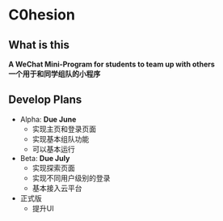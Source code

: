 # C0hesion
## What is this 
**A WeChat Mini-Program for students to team up with others**  
**一个用于和同学组队的小程序**
## Develop Plans
- Alpha: **Due June**
  - 实现主页和登录页面
  - 实现基本组队功能
  - 可以基本运行
- Beta:  **Due July**
  - 实现探索页面
  - 实现不同用户级别的登录
  - 基本接入云平台
- 正式版
  - 提升UI
